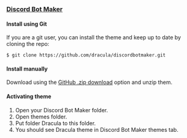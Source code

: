 ### [Discord Bot Maker](https://store.steampowered.com/app/682130/Discord_Bot_Maker)

#### Install using Git

If you are a git user, you can install the theme and keep up to date by cloning the repo:

    $ git clone https://github.com/dracula/discordbotmaker.git

#### Install manually

Download using the [GitHub .zip download](https://github.com/dracula/discordbotmaker/archive/master.zip) option and unzip them.

#### Activating theme

1. Open your Discord Bot Maker folder.
2. Open themes folder.
3. Put folder Dracula to this folder.
4. You should see Dracula theme in Discord Bot Maker themes tab.
